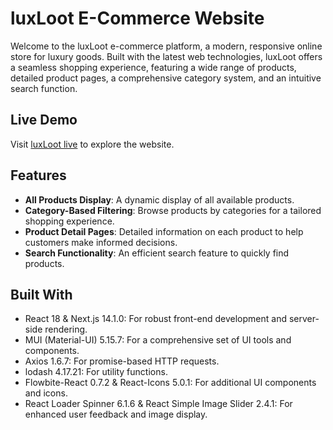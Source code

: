 # luxLoot E-Commerce Website

Welcome to the luxLoot e-commerce platform, a modern, responsive online store for luxury goods. Built with the latest web technologies, luxLoot offers a seamless shopping experience, featuring a wide range of products, detailed product pages, a comprehensive category system, and an intuitive search function.

## Live Demo

Visit [luxLoot live](https://ragul-bazaar.vercel.app/) to explore the website.

## Features

- **All Products Display**: A dynamic display of all available products.
- **Category-Based Filtering**: Browse products by categories for a tailored shopping experience.
- **Product Detail Pages**: Detailed information on each product to help customers make informed decisions.
- **Search Functionality**: An efficient search feature to quickly find products.

## Built With

- React 18 & Next.js 14.1.0: For robust front-end development and server-side rendering.
- MUI (Material-UI) 5.15.7: For a comprehensive set of UI tools and components.
- Axios 1.6.7: For promise-based HTTP requests.
- lodash 4.17.21: For utility functions.
- Flowbite-React 0.7.2 & React-Icons 5.0.1: For additional UI components and icons.
- React Loader Spinner 6.1.6 & React Simple Image Slider 2.4.1: For enhanced user feedback and image display.
